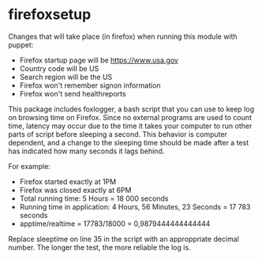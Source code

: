 # firefoxsetup
Changes that will take place (in firefox) when running this module with puppet:

- Firefox startup page will be https://www.usa.gov
- Country code will be US
- Search region will be the US
- Firefox won't remember signon information
- Firefox won't send healthreports

This package includes foxlogger, a bash script that you can use to keep log on browsing time on Firefox. Since no external programs are used to count time, latency may occur due to the time it takes your computer to run other parts of script before sleeping a second. This behavior is computer dependent, and a change to the sleeping time should be made after a test has indicated how many seconds it lags behind.

For example:
- Firefox started exactly at 1PM
- Firefox was closed exactly at 6PM
- Total running time: 5 Hours = 18 000 seconds
- Running time in application: 4 Hours, 56 Minutes, 23 Seconds = 17 783 seconds
- apptime/realtime = 17783/18000 = 0,9879444444444444

Replace sleeptime on line 35 in the script with an approppriate decimal number. The longer the test, the more reliable the log is.
